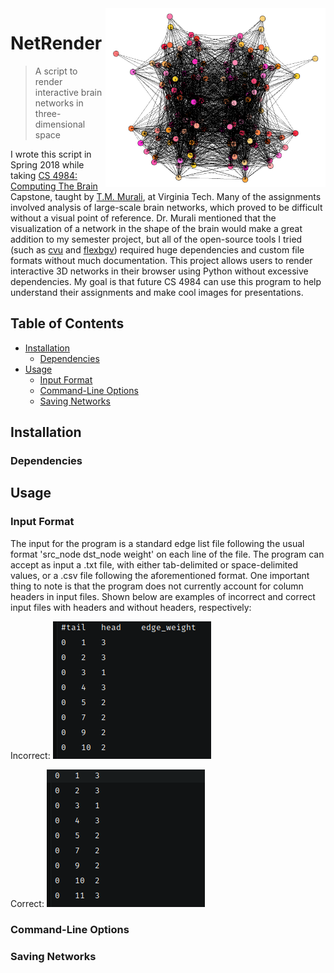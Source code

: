 <img src="images/icon.png" align="right" height="286" width="352"/>

# NetRender
> A script to render interactive brain networks in three-dimensional space

I wrote this script in Spring 2018 while taking [CS 4984: Computing The Brain](http://courses.cs.vt.edu/cs4984/2018-spring-computing-the-brain/) Capstone, taught by [T.M. Murali](http://bioinformatics.cs.vt.edu/~murali/), at Virginia Tech. Many of the assignments involved analysis of large-scale brain networks, which proved to be difficult without a visual point of reference. Dr. Murali mentioned that the visualization of a network in the shape of the brain would make a great addition to my semester project, but all of the open-source tools I tried (such as [cvu](https://github.com/aestrivex/cvu) and [flexbgv](https://sourceforge.net/projects/flexbgv/)) required huge dependencies and custom file formats without much documentation.
This project allows users to render interactive 3D networks in their browser using Python without excessive dependencies. My goal is that future CS 4984 can use this program to help understand their assignments and make cool images for presentations.

## Table of Contents
  * [Installation](#installation)
    - [Dependencies](#dependencies)
  * [Usage](#usage)
    - [Input Format](#input-format)
    - [Command-Line Options](#command-line-options)
    - [Saving Networks](#saving-networks)

## Installation

### Dependencies

## Usage

### Input Format
The input for the program is a standard edge list file following the usual format 'src_node  dst_node  weight' on each line of the file. The program can accept as input a .txt file, with either tab-delimited or space-delimited values, or a .csv file following the aforementioned format.
One important thing to note is that the program does not currently account for column headers in input files. Shown below are examples of incorrect and correct input files with headers and without headers, respectively:

Incorrect:
![incorrect](images/bad_input_file.png)

Correct:
![correct](images/good_input_file.png)

### Command-Line Options

### Saving Networks
